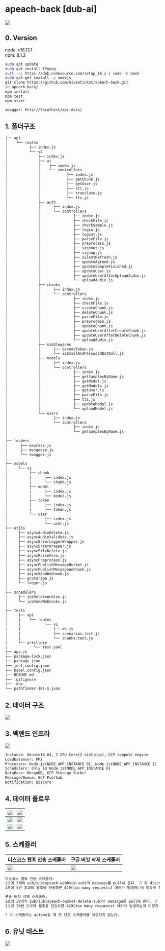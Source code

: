 # apeach-back [dub-ai]

<img src="https://user-images.githubusercontent.com/39179946/148715614-9e50c8d3-338b-4af0-b109-dca28342155b.png"/>

## 0. Version
node: v16.13.1
<br/>
npm: 8.1.2
<br/>

```bash
sudo apt update
sudo apt install ffmpeg
curl -sL https://deb.nodesource.com/setup_16.x | sudo -E bash -
sudo apt-get install -y nodejs
git clone https://github.com/Giventicket/apeach-back.git
cd apeach-back/
npm install
npm test
npm start

swagger: http://localhost/api-docs/
```

## 1. 폴더구조

```bash
├── api
│    └── routes
│          ├── index.js
│          └── v2
│              ├── index.js
│              ├── ai
│              │    ├── index.js
│              │    └── controllers
│              │            ├── index.js
│              │            ├── getChunk.js
│              │            ├── getUser.js
│              │            ├── stt.js
│              │            ├── translate.js
│              │            └── tts.js
│              ├── auth
│              │      ├── index.js
│              │      └── controllers
│              │               ├── index.js
│              │               ├── checkFile.js
│              │               ├── checkSample.js
│              │               ├── login.js
│              │               ├── logout.js
│              │               ├── parseFile.js
│              │               ├── preprocess.js
│              │               ├── signout.js
│              │               ├── signup.js
│              │               ├── silentRefresh.js
│              │               ├── updateAgreed.js
│              │               ├── updateSampleFinished.js
│              │               ├── updateUser.js
│              │               ├── updateUserAfterUploadAudio.js
│              │               └── uploadAudio.js
│              ├── chunks
│              │      ├── index.js
│              │      └── controllers
│              │               ├── index.js
│              │               ├── checkFile.js
│              │               ├── createChunk.js
│              │               ├── deleteChunk.js
│              │               ├── parseFile.js
│              │               ├── preprocess.js
│              │               ├── updateChunk.js
│              │               ├── updateUserAfterCreateChunk.js
│              │               ├── updateUserAfterDeleteChunk.js
│              │               └── uploadAudio.js
│              ├── middlewares
│              │      ├── decodeToken.js
│              │      └── isEmailAndPasswordNotNull.js
│              ├── models
│              │      ├── index.js
│              │      └── controllers
│              │               ├── index.js
│              │               ├── getSamplesByName.js
│              │               ├── getModel.js
│              │               ├── getModels.js
│              │               ├── getUser.js
│              │               ├── parseFile.js
│              │               ├── tts.js
│              │               ├── updateModel.js
│              │               └── uploadModel.js
│              └── users
│                     ├── index.js
│                     └── controllers
│                              ├── index.js
│                              └── getSamplesByName.js
│
├── loaders
│      ├── express.js
│      ├── mongoose.js
│      └── swagger.js
│
├── models
│     └── v2
│          ├── chunk
│          |      ├── index.js
│          |      └── chunk.js
│          ├── model
│          |      ├── index.js
│          |      └── model.js
│          ├── token
│          |      ├── index.js
│          |      └── token.js
│          └── user
│                 ├── index.js
│                 └── user.js
├── utils
│     ├── asyncAudioDelete.js
│     ├── asyncAudioValidate.js
│     ├── asyncErrorLoggerWrapper.js
│     ├── asyncErrorWrapper.js
│     ├── asyncFileDelete.js
│     ├── asyncParseForm.js
│     ├── asyncPreprocess.js
│     ├── asyncPublishMessageBucket.js
│     ├── asyncPublishMessageWebhook.js
│     ├── asyncSendWebhook.js
│     ├── gcStorage.js
│     └── logger.js
│
├── schedulers
│     ├── jobDeleteAudios.js
│     └── jobSendWebhooks.js
│  
├── tests
│     ├── api
│     |    └── routes
|     |           └── v1
│     |               ├── db.js
│     |               ├── scenarios.test.js
│     |               └── chunks.test.js
|     └── artillery
|            └── test.yaml
├── app.js
├── package-lock.json
├── package.json
├── jest.config.json
├── babel.config.json
├── README.md
├── .gitignore
├── .env
└── pathfinder-101-$.json
```

## 2. 데이터 구조
<image src="https://user-images.githubusercontent.com/39179946/150734582-229db647-ec15-4b0f-a6d5-79c1eb884713.png"/>

## 3. 벡엔드 인프라

<image src="https://user-images.githubusercontent.com/39179946/150832083-20edd0a4-57e8-4d15-b010-e2ad1aa6516e.png"/>

```bash
Instance: Ubuntu18.04, 2 CPU Core(2 siblings), GCP compute engine
Loadbalancer: PM2
Processes: Node.js(NODE_APP_INSTANCE 0), Node.js(NODE_APP_INSTANCE 1)
Schedulers: Only in Node.js(NODE_APP_INSTANCE 0)
DataBase: MongoDB, GCP Storage Bucket
Message/Queue: GCP Pub/Sub
Notification: Discord
```

## 4. 데이터 플로우
| <image src="https://user-images.githubusercontent.com/39179946/150782677-0cf9d0f4-9b85-4df2-8d3e-daa0afb318ad.png"/> | <image src="https://user-images.githubusercontent.com/39179946/150782733-8f77a94f-5fd6-4ddf-a42a-082a24564836.png"/> |
| ------------- | ------------- |
| <image src="https://user-images.githubusercontent.com/39179946/150783851-c25e8248-9243-4bdd-bda9-95a2244b7f77.png"/> | <image src="https://user-images.githubusercontent.com/39179946/150783866-18a278f6-e275-4bfc-8edf-b6a8711d3d75.png"/> |
| <image src="https://user-images.githubusercontent.com/39179946/150783881-69a19bf3-2ec0-4f2f-84a6-7966e8c21a15.png"/> | <image src="https://user-images.githubusercontent.com/39179946/150783901-d8a91681-5a25-4e4c-a93f-c6e068abbaa5.png"/> |

## 5. 스케쥴러
| 디스코스 웹훅 전송 스케줄러  | 구글 버킷 삭제 스케줄러 |
| ------------- | ------------- |
| <image src="https://user-images.githubusercontent.com/39179946/150819434-04d36e91-710e-4dec-9b12-71cf48fa9f01.png"/> | <image src="https://user-images.githubusercontent.com/39179946/150819701-b823b27c-5c05-443a-8814-555caa890129.png"/> |

```bash
디스코스 웹훅 전송 스케줄러: 
1초에 3개씩 pub/sub(apeach-webhook-sub)의 message를 pull해 온다. 그 뒤 discord에 웹훅을 전송한다. 
1초에 5번 초과의 웹훅을 전송하면 429(too many requests) 에러가 발생하는데 이렇게 전송 실패한 웹훅은 다시 pub/sub의(topics/apeach-webhook) 메세지로 publish된다.

구글 버킷 삭제 스케줄러: 
1초에 20개씩 pub/sub(apeach-bucket-delete-sub)의 message를 pull해 온다. 그 뒤 bucket에서 해당 데이터를 삭제한다. 
1초에 30번 초과의 웹훅을 전송하면 429(too many requests) 에러가 발생하는데 이렇게 전송 실패한 명령은 다시 pub/sub의(topics/apeach-bucket-delete) 메세지로 publish된다.

* 각 스케줄러는 active할 때 또 다른 스케줄러를 생성하지 않는다.
```

## 6. 유닛 테스트
<image src="https://user-images.githubusercontent.com/39179946/148551241-49fdd83b-7bc7-4538-a061-6d4a2d9eb23d.png"/>
